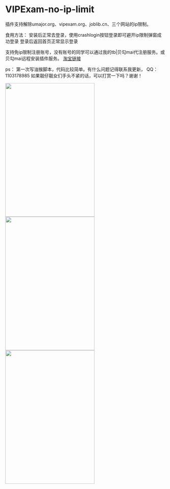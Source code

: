 # VIPExam-no-ip-limit
插件支持解除umajor.org、vipexam.org、joblib.cn、三个网站的ip限制。

食用方法：
安装后正常去登录，使用crashlogin按钮登录即可避开ip限制弹窗成功登录
登录后返回首页正常显示登录

支持免ip限制注册账号，没有账号的同学可以通过我的tb|贝勾mai代注册服务。或贝勾mai远程安装插件服务。
<a href="https://item.taobao.com/item.htm?ft=t&id=679898703842">淘宝链接</a>

ps：
第一次写油猴脚本，代码比较简单。有什么问题记得联系我更新，
QQ：1103178985
如果靓仔靓女们手头不紧的话，可以打赏一下吗？谢谢！

<img src="https://live.staticflickr.com/65535/52235308993_eaa182ec08_o.png" height="420" width="280">
<img src="https://live.staticflickr.com/65535/52235784665_e4d7b3c6dc_o.png" height="420" width="280">
<img src="https://live.staticflickr.com/65535/52235585029_62f6b14f5f_o.png" height="420" width="280">